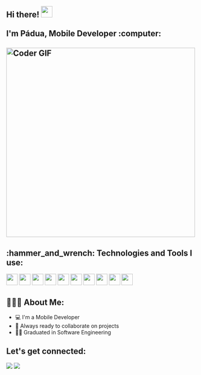 <h2 align="left">
 <abc>
  <br>Hi there! <img src="https://user-images.githubusercontent.com/42378118/110234147-e3259600-7f4e-11eb-95be-0c4047144dea.gif" width="30"><br>
  <br> I'm Pádua, Mobile Developer :computer:<br>
  <br>
    <img src="https://media.giphy.com/media/SWoSkN6DxTszqIKEqv/giphy.gif" alt="Coder GIF" width="500">
 </abc>
</h2> 
<h2 align="left">:hammer_and_wrench: Technologies and Tools I use:</h2>
<p align="left"> 
  <img width="30px" src="https://cdn.jsdelivr.net/gh/devicons/devicon/icons/typescript/typescript-original.svg" />
  <img width="30px" src="https://cdn.jsdelivr.net/gh/devicons/devicon/icons/javascript/javascript-original.svg" />
  <img width="30px" src="https://cdn.jsdelivr.net/gh/devicons/devicon/icons/react/react-original.svg" />
  <img width="30px" src="https://cdn.jsdelivr.net/gh/devicons/devicon/icons/kotlin/kotlin-original.svg" />
  <img width="30px" src="https://cdn.jsdelivr.net/gh/devicons/devicon/icons/swift/swift-original.svg" />
  <img width="30px" src="https://cdn.jsdelivr.net/gh/devicons/devicon/icons/nodejs/nodejs-original.svg" />
  <img width="30px" src="https://cdn.jsdelivr.net/gh/devicons/devicon/icons/redux/redux-original.svg" />
  <img width="30px" src="https://cdn.jsdelivr.net/gh/devicons/devicon/icons/bitbucket/bitbucket-original.svg" />
  <img width="30px" src="https://cdn.jsdelivr.net/gh/devicons/devicon/icons/mongodb/mongodb-original.svg" />
  <img width="30px" src="https://cdn.jsdelivr.net/gh/devicons/devicon/icons/linux/linux-original.svg" />
</p>

<h2 align="left">👨🏻‍💻 About Me:</h2>

- :computer: I'm a Mobile Developer
- :rocket: Always ready to collaborate on projects
- :man_technologist: Graduated in Software Engineering

<h2 align="left">Let's get connected:</h2>

 <a href="https://www.linkedin.com/in/matheus-p%C3%A1dua-69174716b//"><img src="https://img.shields.io/badge/LinkedIn-0077B5?style=for-the-badge&logo=linkedin&logoColor=white" /></a>
 <a href="https://www.instagram.com/apenaspadua"><img src="https://img.shields.io/badge/Instagram-E4405F?style=for-the-badge&logo=instagram&logoColor=white" /></a>
